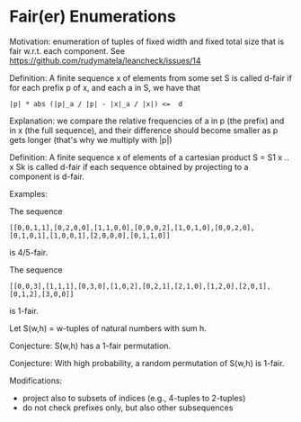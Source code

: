 Fair(er) Enumerations
=====================

Motivation: enumeration of tuples of fixed width and fixed total size
that is fair w.r.t. each component.
See https://github.com/rudymatela/leancheck/issues/14

Definition: A finite sequence  x  of elements from some set S
is called  d-fair  if for each prefix  p  of  x,
and each  a in  S, we have that

    |p| * abs (|p|_a / |p| - |x|_a / |x|) <=  d

Explanation: we compare the relative frequencies of  a
in  p (the prefix) and in  x (the full sequence),
and their difference should become smaller as  p  gets longer
(that's why we multiply with |p|)

Definition: A finite sequence  x  of elements of  a cartesian product
S = S1 x .. x Sk  is called  d-fair  if each sequence obtained
by projecting to a component is  d-fair.

Examples:

The sequence

    [[0,0,1,1],[0,2,0,0],[1,1,0,0],[0,0,0,2],[1,0,1,0],[0,0,2,0],[0,1,0,1],[1,0,0,1],[2,0,0,0],[0,1,1,0]]

is 4/5-fair.

The sequence

    [[0,0,3],[1,1,1],[0,3,0],[1,0,2],[0,2,1],[2,1,0],[1,2,0],[2,0,1],[0,1,2],[3,0,0]]

is 1-fair.

Let S(w,h) = w-tuples of natural numbers with sum h.

Conjecture: S(w,h) has a 1-fair permutation.

Conjecture: With high probability, a random permutation of S(w,h) is 1-fair.

Modifications:

* project also to subsets of indices (e.g., 4-tuples to 2-tuples)
* do not check prefixes only, but also other subsequences

